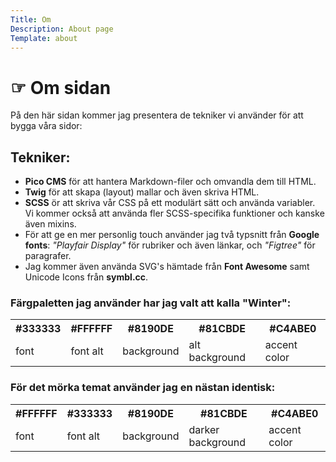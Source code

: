 ```yaml
---
Title: Om
Description: About page
Template: about
---
```


# <span class="greeting">&#9758;</span> Om sidan

På den här sidan kommer jag presentera de tekniker vi använder för att bygga våra sidor:

## Tekniker:

- **Pico CMS** för att hantera Markdown-filer och omvandla dem till HTML.
- **Twig** för att skapa (layout) mallar och även skriva HTML.
- **SCSS** ör att skriva vår CSS på ett modulärt sätt och använda variabler. Vi kommer också att använda fler SCSS-specifika funktioner och kanske även mixins.
- För att ge en mer personlig touch använder jag två typsnitt från **Google fonts**: _"Playfair Display"_ för rubriker och även länkar, och _"Figtree"_ för paragrafer.
- Jag kommer även använda SVG's hämtade från **Font Awesome** samt Unicode Icons från **symbl.cc**.

<div class="palette-div">

<h3>Färgpaletten jag använder har jag valt att kalla "Winter":</h3>

<table class="palette-table winter-palette">
<tr>
<th>#333333</th>
<th>#FFFFFF</th>
<th>#8190DE</th>
<th>#81CBDE</th>
<th>#C4ABE0</th>
</tr>
<tr>
<td><span class="usage">font</span></td>
<td><span class="usage">font alt</span></td>
<td> <span class="usage"> background </span> </td>
<td> <span class="usage">alt background </span></td>
<td><span class="usage">accent color </span></td>
</tr>
</table>

<h3>För det mörka temat använder jag en nästan identisk:</h3>

<table class="palette-table dark-palette">
<tr>
<th>#FFFFFF</th>
<th>#333333</th>
<th>#8190DE</th>
<th>#81CBDE</th>
<th>#C4ABE0</th>
</tr>
<tr>
<td><span class="usage">font</span></td>
<td><span class="usage">font alt</span></td>
<td> <span class="usage"> background </span> </td>
<td> <span class="usage">darker background </span></td>
<td><span class="usage">accent color </span></td>
</tr>
</table>
</div>
